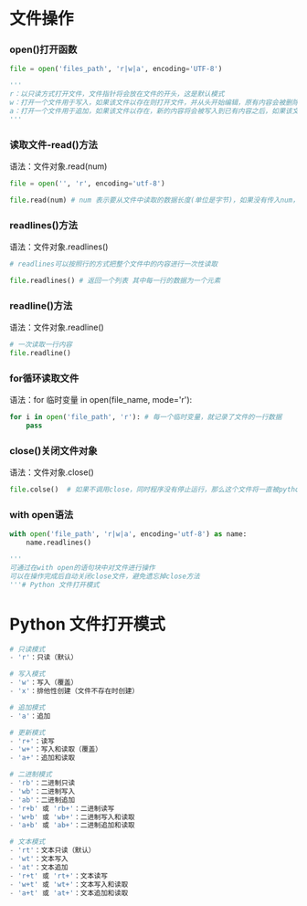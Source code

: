 # 文件操作

### open()打开函数
~~~python
file = open('files_path', 'r|w|a', encoding='UTF-8')

'''
r：以只读方式打开文件，文件指针将会放在文件的开头，这是默认模式
w：打开一个文件用于写入，如果该文件以存在则打开文件，并从头开始编辑，原有内容会被删除，如果该文件不存在，创建新文件
a：打开一个文件用于追加，如果该文件以存在，新的内容将会被写入到已有内容之后，如果该文件不存在，创建新文件进行写入
'''
~~~

### 读取文件-read()方法

语法：文件对象.read(num)
~~~python
file = open('', 'r', encoding='utf-8')

file.read(num) # num 表示要从文件中读取的数据长度(单位是字节)，如果没有传入num，那么就表示读取文件中所有的数据
~~~

### readlines()方法

语法：文件对象.readlines()
~~~python
# readlines可以按照行的方式把整个文件中的内容进行一次性读取

file.readlines() # 返回一个列表 其中每一行的数据为一个元素
~~~

### readline()方法

语法：文件对象.readline()
~~~python
# 一次读取一行内容
file.readline()
~~~

### for循环读取文件

语法：for 临时变量 in open(file_name, mode='r'):

~~~python
for i in open('file_path', 'r'): # 每一个临时变量，就记录了文件的一行数据
    pass
~~~

### close()关闭文件对象

语法：文件对象.close()

~~~python
file.colse()  # 如果不调用close，同时程序没有停止运行，那么这个文件将一直被python程序占用
~~~

### with open语法

~~~python
with open('file_path', 'r|w|a', encoding='utf-8') as name:
    name.readlines()

'''
可通过在with open的语句块中对文件进行操作
可以在操作完成后自动关闭close文件，避免遗忘掉close方法
'''# Python 文件打开模式

~~~

# Python 文件打开模式
~~~python
# 只读模式
- 'r'：只读（默认）

# 写入模式
- 'w'：写入（覆盖）
- 'x'：排他性创建（文件不存在时创建）

# 追加模式
- 'a'：追加

# 更新模式
- 'r+'：读写
- 'w+'：写入和读取（覆盖）
- 'a+'：追加和读取

# 二进制模式
- 'rb'：二进制只读
- 'wb'：二进制写入
- 'ab'：二进制追加
- 'r+b' 或 'rb+'：二进制读写
- 'w+b' 或 'wb+'：二进制写入和读取
- 'a+b' 或 'ab+'：二进制追加和读取

# 文本模式
- 'rt'：文本只读（默认）
- 'wt'：文本写入
- 'at'：文本追加
- 'r+t' 或 'rt+'：文本读写
- 'w+t' 或 'wt+'：文本写入和读取
- 'a+t' 或 'at+'：文本追加和读取
~~~